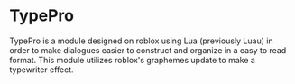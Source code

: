 # TypePro
TypePro is a module designed on roblox using Lua (previously Luau) in order to make dialogues easier to construct and organize in a easy to read format. This module utilizes roblox's graphemes update to make a typewriter effect.
